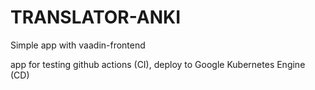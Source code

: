 # TRANSLATOR-ANKI
Simple app with vaadin-frontend

app for testing github actions (CI), deploy to Google Kubernetes Engine (CD)
